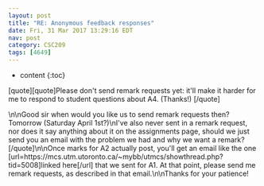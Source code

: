 ```yaml
---
layout: post
title: "RE: Anonymous feedback responses"
date: Fri, 31 Mar 2017 13:29:16 EDT
nav: post
category: CSC209
tags: [4649]
---
```


* content
{:toc}

[quote][quote]Please don't send remark requests yet: it'll make it harder for me to respond to student questions about A4. (Thanks!) [/quote]
<!-- more -->
<p>\n\nGood sir when would you like us to send remark requests then? Tomorrow (Saturday April 1st?)\nI've also never sent in a remark request, nor does it say anything about it on the assignments page, should we just send you an email with the problem we had and why we want a remark?[/quote]\n\nOnce marks for A2 actually post, you'll get an email like the one [url=https://mcs.utm.utoronto.ca/~mybb/utmcs/showthread.php?tid=5008]linked here[/url] that we sent for A1. At that point, please send me remark requests, as described in that email.\n\nThanks for your patience!</p>
